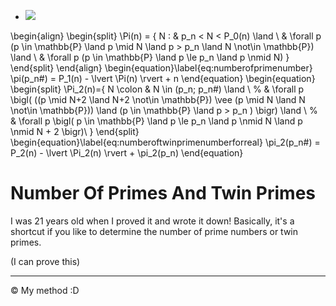 - <img src="https://latex.codecogs.com/gif.latex?  P_s(n) = \prod_{k=1}^n \max(p_k-s,1) " /> 
\begin{align}
\begin{split}
    \Pi(n) = \{ N :  & p_n < N < P_0(n) \land \\
    & \forall p (p \in \mathbb{P} \land p \mid N \land p > p_n  \land N \not\in \mathbb{P}) \land \\
    & \forall p (p \in \mathbb{P} \land p \le p_n \land p \nmid N)  \}
    \end{split}
    \end{align}
\begin{equation}\label{eq:numberofprimenumber}
    \pi(p_n\#) =  P_1(n) - \lvert  \Pi(n) \rvert + n
\end{equation}
\begin{equation}
    \begin{split}
        \Pi_2(n)=\{
        N \colon
        & N \in (p_n; p_n\#) \land \\
        %
        & \forall p \bigl( ((p \mid N+2 \land N+2 \not\in \mathbb{P}) \vee (p \mid N \land N \not\in \mathbb{P}))
        \land (p \in \mathbb{P} \land p > p_n ) \bigr) \land \\
        %
        & \forall p \bigl( p \in \mathbb{P} \land p \le p_n
        \land p \nmid N \land p \nmid N + 2 \bigr)\\
        \}
    \end{split}
    \begin{equation}\label{eq:numberoftwinprimenumberforreal}
    \pi_2(p_n\#) =  P_2(n) - \lvert \Pi_2(n) \rvert + \pi_2(p_n)
\end{equation} 



# Number Of Primes And Twin Primes

I was 21 years old when I proved it and wrote it down! Basically, it's a shortcut if you like to determine the number of prime numbers or twin primes.

(I can prove this)

----------------------------------------------------------------------------------------------------------------------
© My method :D
